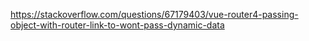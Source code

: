 https://stackoverflow.com/questions/67179403/vue-router4-passing-object-with-router-link-to-wont-pass-dynamic-data
